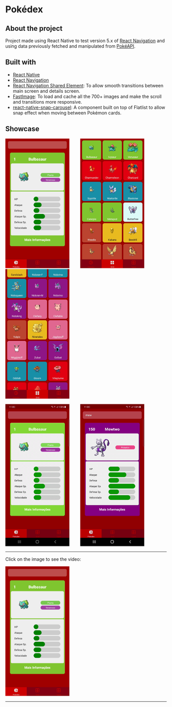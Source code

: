 # Pokédex

## About the project
Project made using React Native to test version 5.x of [React Navigation](https://reactnavigation.org) and using data previously fetched and manipulated from [PokéAPI](https://pokeapi.co/).

## Built with
- [React Native](https://reactnative.dev/)
- [React Navigation](https://reactnavigation.org)
- [React Navigation Shared Element](https://github.com/IjzerenHein/react-navigation-shared-element): To allow smooth transitions between main screen and details screen.
- [FastImage](https://github.com/DylanVann/react-native-fast-image): To load and cache all the 700+ images and make the scroll and transitions more responsive.
- [react-native-snap-carousel](https://github.com/meliorence/react-native-snap-carousel): A component built on top of Flatlist to allow snap effect when moving between Pokémon cards.

## Showcase


<img src="previews/carousel.jpg" alt="Carousel preview" width="200" /> <img src="previews/grid_1.jpg" alt="Grid preview" width="200" hspace="30"/> <img src="previews/grid_2.jpg" alt="Grid preview" width="200"/>

<img src="previews/scroll.gif" alt="Grid preview" width="200" /> <img src="previews/transition.gif" alt="Grid preview" width="200" hspace="30" />

----------

Click on the image to see the video:

[<img src="previews/carousel.jpg" alt="Carousel preview" width="200" />](previews/screen_recording_1.mp4)

----------
